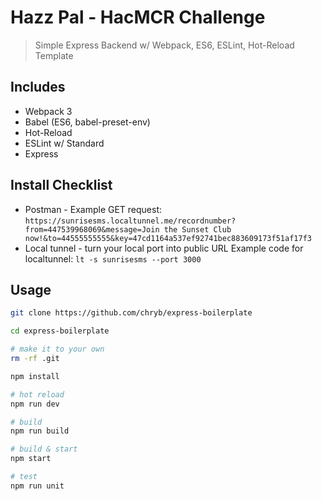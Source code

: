 # Hazz Pal - HacMCR Challenge 

> Simple Express Backend w/ Webpack, ES6, ESLint, Hot-Reload Template

## Includes

- Webpack 3
- Babel (ES6, babel-preset-env)
- Hot-Reload
- ESLint w/ Standard
- Express

## Install Checklist

- Postman - 
Example GET request: 
```https://sunrisesms.localtunnel.me/recordnumber?from=447539968069&message=Join the Sunset Club now!&to=44555555555&key=47cd1164a537ef92741bec883609173f51af17f3```
- Local tunnel - turn your local port into public URL
Example code for localtunnel: ```lt -s sunrisesms --port 3000```

## Usage

```bash
git clone https://github.com/chryb/express-boilerplate

cd express-boilerplate

# make it to your own
rm -rf .git

npm install

# hot reload
npm run dev

# build
npm run build

# build & start
npm start

# test
npm run unit
```
